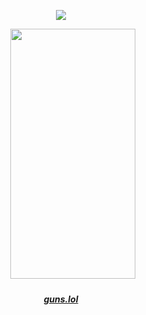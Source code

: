 <div id="header" align="center">
  
![](https://komarev.com/ghpvc/?username=readyplayer2&color=2D8D04&label=player2.exe)


<div id="header" align="center">

ㅤㅤㅤ<img src=https://files.catbox.moe/f2mnu7.webp width="200" height="400">

<div id="header" align="center">

  
##### [guns.lol](https://guns.lol/devilmario)
